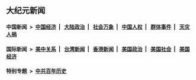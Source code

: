 ## 大纪元新闻

#### 中国新闻 &nbsp;>&nbsp; [中国经济](indexes/ncid283/README.md?04290845) &nbsp;| &nbsp; [大陆政治](indexes/ncid277/README.md?04290845) &nbsp;| &nbsp; [社会万象](indexes/ncid282/README.md?04290845) &nbsp;| &nbsp; [中国人权](indexes/ncid278/README.md?04290845) &nbsp;| &nbsp; [群体事件](indexes/ncid279/README.md?04290845) &nbsp;| &nbsp; [天灾人祸](indexes/ncid280/README.md?04290845)

#### 国际新闻 &nbsp;>&nbsp; [美中关系](indexes/nf1412576/README.md?04290845) &nbsp;| &nbsp; [台湾新闻](indexes/ncid1349361/README.md?04290845) &nbsp;| &nbsp; [香港新闻](indexes/ncid1349362/README.md?04290845) &nbsp;| &nbsp; [美国政治](indexes/ncid1078159/README.md?04290845) &nbsp;| &nbsp; [美国社会](indexes/ncid1078160/README.md?04290845) &nbsp;| &nbsp; [美国经济](indexes/ncid1078158/README.md?04290845)

#### 特别专题 &nbsp;>&nbsp; [中共百年历史](https://github.com/epoch-news/epoch-special/blob/master/README.md?04290845)  
